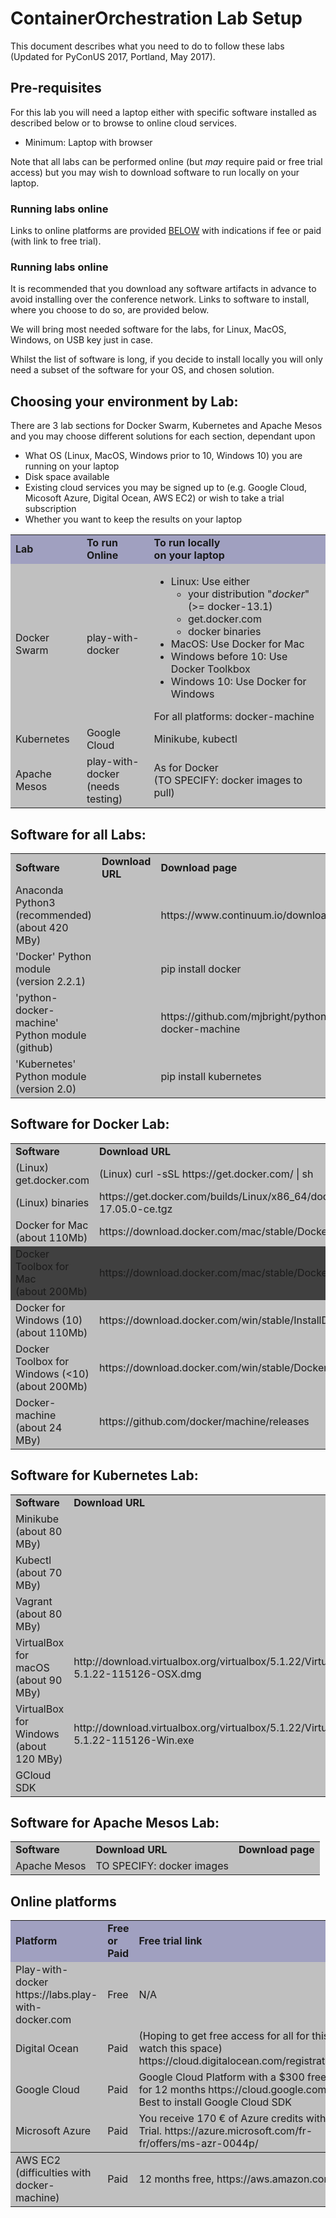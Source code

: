 # ContainerOrchestration Lab Setup

This document describes what you need to do to follow these labs
(Updated for PyConUS 2017, Portland, May 2017).

## Pre-requisites
For this lab you will need a laptop either with specific software installed as described below or to browse to online cloud services.
- Minimum: Laptop with browser

Note that all labs can be performed online (but *may* require paid or free trial access) but you may wish to download software to run locally on your laptop.

### Running labs online

Links to online platforms are provided [BELOW](#ONLINE) with indications if fee or paid (with link to free trial).

### Running labs online
It is recommended that you download any software artifacts in advance to avoid installing over the conference network.
Links to software to install, where you choose to do so, are provided below.

We will bring most needed software for the labs, for Linux, MacOS, Windows, on USB key just in case.

Whilst the list of software is long, if you decide to install locally you will only need a subset of the software for your OS, and chosen solution.

## Choosing your environment by Lab:
There are 3 lab sections for Docker Swarm, Kubernetes and Apache Mesos and you may choose different solutions for each section, dependant upon
- What OS (Linux, MacOS, Windows prior to 10, Windows 10) you are running on your laptop
- Disk space available
- Existing cloud services you may be signed up to (e.g. Google Cloud, Micosoft Azure, Digital Ocean, AWS EC2) or wish to take a trial subscription
- Whether you want to keep the results on your laptop

<table>
<tbody>
<!-- <th bgcolor="#A0A0C0"> </th> -->
<!-- <tr bgcolor="#8080C0"> <td></td> <td></td> <td></td>  </tr> -->

<tr bgcolor="#C0C0C0"> <!-- Future Talk -->
    <td border=4 bgcolor="#A0A0C0"><b>   Lab      </b></td>
    <td border=4 bgcolor="#A0A0C0"><b> To run Online </b></td>
    <td border=4 bgcolor="#A0A0C0"><b> To run locally <br/>on your laptop </b></td> 
</tr>
<tr bgcolor="#C0C0C0"> <!-- Future Talk -->
    <td> Docker Swarm </td>
    <td>     play-with-docker</td>
    <td>
      <ul>
        <li>Linux: Use either
          <ul>
            <li>your distribution "<i>docker</i>" (>= docker-13.1)</li>
            <li>get.docker.com</li>
            <li>docker binaries</li>
          </ul>
        </li>
        <li>MacOS: Use Docker for Mac</li>
        <li>Windows before 10: Use Docker Toolkbox</li>
        <li>Windows 10: Use Docker for Windows</li>
        </ul>
        For all platforms: docker-machine
    </td>
</tr>
<tr bgcolor="#C0C0C0"> <!-- Future Talk -->
    <td> Kubernetes </td>
    <td>     Google Cloud</td>
    <td> Minikube, kubectl </td>
</tr>
<tr bgcolor="#C0C0C0"> <!-- Future Talk -->
    <td> Apache Mesos </td>
    <td>     play-with-docker<br/>(needs testing)</td>
    <td> As for Docker <br/> (TO SPECIFY: docker images to pull)</td>
</tr>
</tbody>
</table>

## Software for all Labs:
<table>
<tbody>
<tr bgcolor="#C0C0C0"> 
    <td><b>Software</b></td><td><b>Download URL</b></td><td><b> Download page </b></td> 
</tr>

<tr bgcolor="#C0C0C0"> 
    <td> Anaconda Python3 <br/>(recommended)<br/>(about 420 MBy)</td> <td> </td> <td> https://www.continuum.io/downloads </td>
</tr>
<tr bgcolor="#C0C0C0"> 
    <td> 'Docker' Python module <br/>(version 2.2.1)</td> <td> </td> <td> pip install docker </td>
</tr>
<tr bgcolor="#C0C0C0"> 
    <td> 'python-docker-machine' Python module <br/>(github)</td> <td> </td> <td> https://github.com/mjbright/python-docker-machine </td>
</tr>
<tr bgcolor="#C0C0C0"> 
    <td> 'Kubernetes' Python module <br/>(version 2.0)</td> <td> </td> <td> pip install kubernetes </td>
</tr>
</tbody>
</table>

## Software for Docker Lab:
<table>
<tbody>
<tr bgcolor="#C0C0C0"> 
    <td><b>Software</b></td><td><b>Download URL</b></td><td><b> Download page </b></td> 
</tr>

<tr bgcolor="#C0C0C0"> 
    <td> (Linux) get.docker.com </td> <td> (Linux) curl -sSL https://get.docker.com/ | sh</td> <td> https://docs.docker.com/engine/installation/</td>
</tr>
<tr bgcolor="#C0C0C0"> 
    <td> (Linux) binaries </td> <td> https://get.docker.com/builds/Linux/x86_64/docker-17.05.0-ce.tgz </td> <td> https://github.com/moby/moby/releases </td>
</tr>
<tr bgcolor="#C0C0C0"> 
    <td> Docker for Mac <br/>(about 110Mb)</td> <td> https://download.docker.com/mac/stable/Docker.dmg </td> <td> https://docs.docker.com/docker-for-mac/install/ </td>
</tr>
<tr bgcolor="#404040"> 
    <td> Docker Toolbox for Mac <br/>(about 200Mb)</td> <td> https://download.docker.com/mac/stable/DockerToolbox.pkg </td> <td> https://www.docker.com/products/docker-toolbox </td>
</tr>
<tr bgcolor="#C0C0C0"> 
    <td> Docker for Windows (10) <br/>(about 110Mb)</td> <td> https://download.docker.com/win/stable/InstallDocker.msi </td> <td> https://docs.docker.com/docker-for-windows/install/ </td>
</tr>
<tr bgcolor="#C0C0C0"> 
    <td> Docker Toolbox for Windows (&lt;10) <br/>(about 200Mb)</td> <td> https://download.docker.com/win/stable/DockerToolbox.exe </td> <td> https://www.docker.com/products/docker-toolbox </td>
</tr>
<tr bgcolor="#C0C0C0"> 
    <td> Docker-machine<br/>(about 24 MBy)</td> <td> https://github.com/docker/machine/releases </td> <td> https://docs.docker.com/machine/install-machine/ </td>
</tr>
</tbody>
</table>

## Software for Kubernetes Lab:
<table>
<tbody>
<tr bgcolor="#C0C0C0"> 
    <td><b>Software</b></td><td><b>Download URL</b></td><td><b> Download page </b></td> 
</tr>

<tr bgcolor="#C0C0C0">
    <td> Minikube<br/>(about 80 MBy) </td> <td>     </td> <td> https://github.com/kubernetes/minikube/releases </td>
</tr>

<tr bgcolor="#C0C0C0">
    <td> Kubectl<br/>(about 70 MBy)</td> <td>     </td> <td> https://kubernetes.io/docs/tasks/kubectl/install/ </td>
</tr>
<tr bgcolor="#C0C0C0">
    <td> Vagrant<br/>(about 80 MBy)</td> <td>     </td> <td> https://www.vagrantup.com/downloads.html </td>
</tr>
<tr bgcolor="#C0C0C0">
    <td> VirtualBox for macOS<br/>(about 90 MBy)</td> <td> http://download.virtualbox.org/virtualbox/5.1.22/VirtualBox-5.1.22-115126-OSX.dmg </td> <td> </td>
</tr>
<tr bgcolor="#C0C0C0">
    <td> VirtualBox for Windows<br/>(about 120 MBy)</td> <td> http://download.virtualbox.org/virtualbox/5.1.22/VirtualBox-5.1.22-115126-Win.exe </td> <td> </td>
</tr>

<tr bgcolor="#C0C0C0">
    <td> GCloud SDK </td> <td>     </td> <td> https://cloud.google.com/sdk/ </td>
</tr>

</tbody>
</table>

## Software for Apache Mesos Lab:
<table>
<tbody>
<tr bgcolor="#C0C0C0"> 
    <td><b>Software</b></td><td><b>Download URL</b></td><td><b> Download page </b></td> 
</tr>

<tr bgcolor="#C0C0C0">
    <td> Apache Mesos </td>
    <td>  TO SPECIFY: docker images</td>
    <td> </td>
</tr>
</tbody>
</table>


<a name="ONLINE" />

## Online platforms
<table>
<tbody>
<!-- <th bgcolor="#A0A0C0"> </th> -->
<!-- <tr bgcolor="#8080C0"> <td></td> <td></td> <td></td>  </tr> -->

<tr bgcolor="#C0C0C0"> <!-- Future Talk -->
    <td border=4 bgcolor="#A0A0C0"><b>   Platform      </b></td>
    <td border=4 bgcolor="#A0A0C0"><b> Free or Paid </b></td>
    <td border=4 bgcolor="#A0A0C0"><b> Free trial link </b></td> 
</tr>
<tr bgcolor="#C0C0C0"> <!-- Future Talk -->
    <td> Play-with-docker <br/>https://labs.play-with-docker.com </td> <td>     Free</td>  <td> N/A </td>
</tr>
<tr bgcolor="#C0C0C0"> <!-- Future Talk -->
    <td> Digital Ocean </td><td>Paid</td> <td> (Hoping to get free access for all for this lab ... watch this space) https://cloud.digitalocean.com/registrations/new </td>
</tr>
<tr bgcolor="#C0C0C0"> <!-- Future Talk -->
    <td> Google Cloud </td><td>   Paid  </td>
    <td> Google Cloud Platform with a $300 free credit for 12 months https://cloud.google.com/free/<br/>Best to install Google Cloud SDK</td>
</tr>
<tr bgcolor="#C0C0C0"> <!-- Future Talk -->
    <td> Microsoft Azure </td><td> Paid </td><td> You receive 170 € of Azure credits with the Free Trial.   https://azure.microsoft.com/fr-fr/offers/ms-azr-0044p/ </td>
</tr>
</tbody>
<tr bgcolor="#C0C0C0"> <!-- Future Talk -->
    <td> AWS EC2 <br/> (difficulties with docker-machine) </td><td> Paid </td><td> 12 months free, https://aws.amazon.com/free/ </td>
</tr>
</tbody>
</table>

